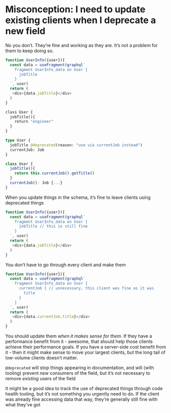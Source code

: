 # Misconception: I need to update existing clients when I deprecate a new field
No you don’t. They’re fine and working as they are. It’s not a problem for them to keep doing so.

```js
function UserInfo({user}){
  const data = useFragment(graphql`
    fragment UserInfo_data on User {
      jobTitle
    }
  `, user)
  return (
   <div>{data.jobTitle}</div>
  )
}
```

```graphql
class User {
  jobTitle(){
    return "engineer"
  }
}
```

```graphql
type User {
  jobTitle @deprecated(reason: "use via currentJob instead")
  currentJob: Job
}
```

```js
class User {
  jobTitle(){
    return this.currentJob().getTitle()
  }
  currentJob(): Job {...}
}
```

When you update things in the schema, it’s fine to leave clients using deprecated things

```js
function UserInfo({user}){
  const data = useFragment(graphql`
    fragment UserInfo_data on User {
      jobTitle // this is still fine
    }
  `, user)
  return (
   <div>{data.jobTitle}</div>
  )
}
```

You don’t have to go through every client and make them

```js
function UserInfo({user}){
  const data = useFragment(graphql`
    fragment UserInfo_data on User {
      currentJob { // unnecessary, this client was fine as it was
        title
      }
    }
  `, user)
  return (
   <div>{data.currentJob.title}</div>
  )
}
```

You should update them _when it makes sense for them_. If they have a performance benefit from it - awesome, that should help those clients achieve their performance goals. If you have a server-side cost benefit from it - then it might make sense to move your largest clients, but the long tail of low-volume clients doesn’t matter.

`@deprecated` will stop things appearing in documentation, and will (with tooling) prevent _new_ consumers of the field, but it’s not necessary to remove _existing_ users of the field

It might be a good idea to track the use of deprecated things through code health tooling, but it’s not something you urgently need to do. If the client was already fine accessing data that way, they’re generally still fine with what they’ve got